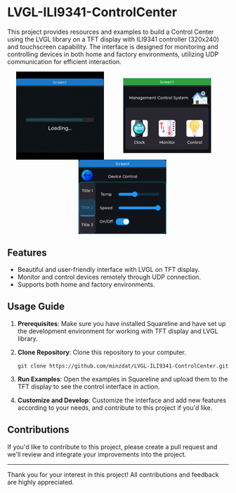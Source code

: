 # LVGL-ILI9341-ControlCenter

This project provides resources and examples to build a Control Center using the LVGL library on a TFT display with ILI9341 controller (320x240) and touchscreen capability. The interface is designed for monitoring and controlling devices in both home and factory environments, utilizing UDP communication for efficient interaction.

<div style="text-align: center;">
  <img src="./ui_controlCenter.gif" alt="Image 1" width="200" style="margin-right: 20px; vertical-align: middle;" />
  <img src="./ui_screen1.png" alt="Image 2" width="200" style="margin-right: 20px; margin-left: 20px; vertical-align: middle;" />
  <img src="./ui_screen4.png" alt="Image 3" width="200" style="margin-left: 20px; vertical-align: middle;" />
</div>

## Features

- Beautiful and user-friendly interface with LVGL on TFT display.
- Monitor and control devices remotely through UDP connection.
- Supports both home and factory environments.

## Usage Guide

1. **Prerequisites**: Make sure you have installed Squareline and have set up the development environment for working with TFT display and LVGL library.

2. **Clone Repository**: Clone this repository to your computer.

    ```
    git clone https://github.com/minzdat/LVGL-ILI9341-ControlCenter.git
    ```

3. **Run Examples**: Open the examples in Squareline and upload them to the TFT display to see the control interface in action.

4. **Customize and Develop**: Customize the interface and add new features according to your needs, and contribute to this project if you'd like.

## Contributions

If you'd like to contribute to this project, please create a pull request and we'll review and integrate your improvements into the project.

---

Thank you for your interest in this project! All contributions and feedback are highly appreciated.
